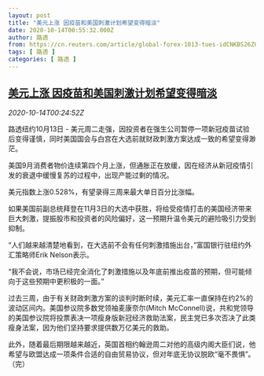 ```yaml
---
layout: post
title: "美元上涨 因疫苗和美国刺激计划希望变得暗淡"
date: 2020-10-14T00:55:32.000Z
author: 路透
from: https://cn.reuters.com/article/global-forex-1013-tues-idCNKBS26Z015
tags: [ 路透 ]
categories: [ 路透 ]
---
```

<!--1602636932000-->
[美元上涨 因疫苗和美国刺激计划希望变得暗淡](https://cn.reuters.com/article/global-forex-1013-tues-idCNKBS26Z015)
------

<div>
<div><i>2020-10-14T00:24:52Z</i></div><p>路透纽约10月13日 - 美元周二走强，因投资者在强生公司暂停一项新冠疫苗试验后变得谨慎，同时美国国会与白宫在大选前就财政刺激方案达成一致的希望变得渺茫。</p><p>美国9月消费者物价连续第四个月上涨，但通胀正在放缓，因在经济从新冠疫情引发的衰退中缓慢复苏的过程中，出现产能过剩的情况。</p><p>美元指数上涨0.528%，有望录得三周来最大单日百分比涨幅。</p><p>如果美国前副总统拜登在11月3日的大选中获胜，将给受疫情打击的美国经济带来巨大刺激，提振股市和投资者的风险偏好，这一预期升温令美元的避险吸引力受到抑制。</p><p>“人们越来越清楚地看到，在大选前不会有任何刺激措施出台，”富国银行驻纽约外汇策略师Erik Nelson表示。</p><p>“我不会说，市场已经完全消化了刺激措施以及年底前推出疫苗的预期，但可能倾向于这些预期中更积极的一面。”</p><p>过去三周，由于有关财政刺激方案的谈判时断时续，美元汇率一直保持在约2%的波动区间内。美国参议院多数党领袖麦康奈尔(Mitch McConnell)说，共和党领导的美国参议院将投票表决一项瘦身版新冠经济救助法案，民主党已多次否决了此类瘦身法案，因为他们坚持要求提供数万亿美元的救助。</p><p>此外，随着最后期限越来越近，英国首相约翰逊周二对他的高级内阁大臣们说，他希望与欧盟达成一项条件合适的自由贸易协议，但对年底无协议脱欧“毫不畏惧”。（完）</p>
</div>
